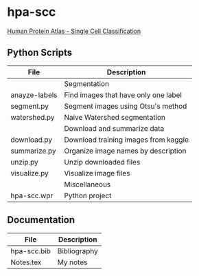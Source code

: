 # hpa-scc
[Human Protein Atlas - Single Cell Classification](https://www.kaggle.com/c/hpa-single-cell-image-classification)

## Python Scripts

|File|Description|
|-----------------|-------------------------------------------------------------------------------------------------|
||Segmentation|
|anayze-labels|Find images  that have only one label|
|segment.py|Segment images using Otsu's method|
|watershed.py|Naive Watershed segmentation|
||Download and summarize data|
|download.py|Download training images from kaggle|
|summarize.py|Organize image names by description|
|unzip.py|Unzip downloaded files|
|visualize.py|Visualize image files|
||Miscellaneous|
|hpa-scc.wpr|Python project|


## Documentation

|File|Description|
|-----------------|-------------------------------------------------------------------------------------------------|
|hpa-scc.bib|Bibliography|
|Notes.tex|My notes|
